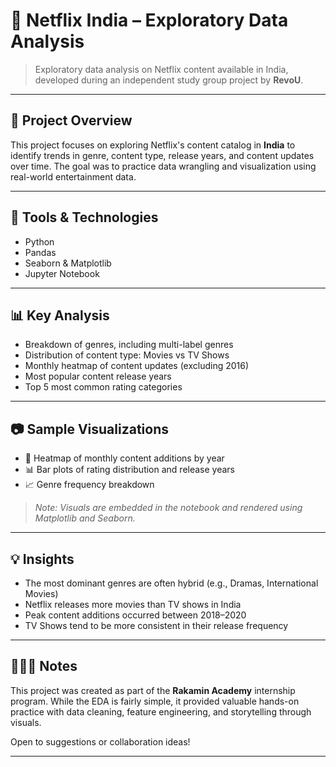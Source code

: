 # 🍿 Netflix India – Exploratory Data Analysis

> Exploratory data analysis on Netflix content available in India, developed during an independent study group project by **RevoU**.

---

## 📌 Project Overview

This project focuses on exploring Netflix's content catalog in **India** to identify trends in genre, content type, release years, and content updates over time. The goal was to practice data wrangling and visualization using real-world entertainment data.

---

## 🧰 Tools & Technologies

- Python
- Pandas
- Seaborn & Matplotlib
- Jupyter Notebook

---

## 📊 Key Analysis

- Breakdown of genres, including multi-label genres
- Distribution of content type: Movies vs TV Shows
- Monthly heatmap of content updates (excluding 2016)
- Most popular content release years
- Top 5 most common rating categories


---

## 📷 Sample Visualizations

- 📌 Heatmap of monthly content additions by year  
- 📊 Bar plots of rating distribution and release years  
- 📈 Genre frequency breakdown

> _Note: Visuals are embedded in the notebook and rendered using Matplotlib and Seaborn._

---

## 💡 Insights

- The most dominant genres are often hybrid (e.g., Dramas, International Movies)
- Netflix releases more movies than TV shows in India
- Peak content additions occurred between 2018–2020
- TV Shows tend to be more consistent in their release frequency

---

## 🙋🏻‍♀️ Notes

This project was created as part of the **Rakamin Academy** internship program. While the EDA is fairly simple, it provided valuable hands-on practice with data cleaning, feature engineering, and storytelling through visuals.

Open to suggestions or collaboration ideas!

---
